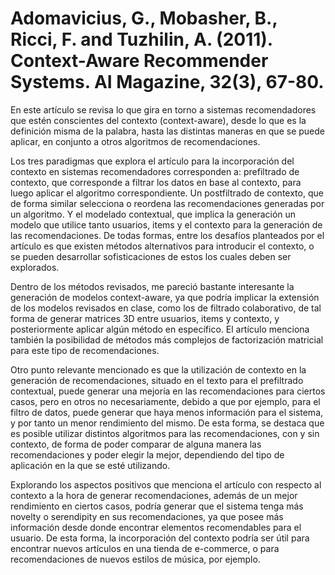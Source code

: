 # Adomavicius, G., Mobasher, B., Ricci, F. and Tuzhilin, A. (2011). Context-Aware Recommender Systems. AI Magazine, 32(3), 67-80.

En este artículo se revisa lo que gira en torno a sistemas recomendadores que estén conscientes del contexto (context-aware), desde lo que es la definición misma de la palabra, hasta las distintas maneras en que se puede aplicar, en conjunto a otros algoritmos de recomendaciones.

Los tres paradigmas que explora el artículo para la incorporación del contexto en sistemas recomendadores corresponden a: prefiltrado de contexto, que corresponde a filtrar los datos en base al contexto, para luego aplicar el algoritmo correspondiente. Un postfiltrado de contexto, que de forma similar selecciona o reordena las recomendaciones generadas por un algoritmo. Y el modelado contextual, que implica la generación un modelo que utilice tanto usuarios, items y el contexto para la generación de las recomendaciones.
De todas formas, entre los desafíos planteados por el artículo es que existen métodos alternativos para introducir el contexto, o se pueden desarrollar sofisticaciones de estos los cuales deben ser explorados.

Dentro de los métodos revisados, me pareció bastante interesante la generación de modelos context-aware, ya que podría implicar la extensión de los modelos revisados en clase, como los de filtrado colaborativo, de tal forma de generar matrices 3D entre usuarios, items y contexto, y posteriormente aplicar algún método en específico. El artículo menciona también la posibilidad de métodos más complejos de factorización matricial para este tipo de recomendaciones.

Otro punto relevante mencionado es que la utilización de contexto en la generación de recomendaciones, situado en el texto para el prefiltrado contextual, puede generar una mejoría en las recomendaciones para ciertos casos, pero en otros no necesariamente, debido a que por ejemplo, para el filtro de datos, puede generar que haya menos información para el sistema, y por tanto un menor rendimiento del mismo. De esta forma, se destaca que es posible utilizar distintos algoritmos para las recomendaciones, con y sin contexto, de forma de poder comparar de alguna manera las recomendaciones y poder elegir la mejor, dependiendo del tipo de aplicación en la que se esté utilizando.

Explorando los aspectos positivos que menciona el artículo con respecto al contexto a la hora de generar recomendaciones, además de un mejor rendimiento en ciertos casos, podría generar que el sistema tenga más novelty o serendipity en sus recomendaciones, ya que posee más información desde donde encontrar elementos recomendables para el usuario. De esta forma, la incorporación del contexto podría ser útil para encontrar nuevos artículos en una tienda de e-commerce, o para recomendaciones de nuevos estilos de música, por ejemplo.